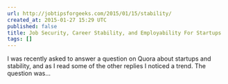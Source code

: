 ```yaml
---
url: http://jobtipsforgeeks.com/2015/01/15/stability/
created_at: 2015-01-27 15:29 UTC
published: false
title: Job Security, Career Stability, and Employability For Startups
tags: []
---
```


I was recently asked to answer a question on Quora about startups and stability, and as I read some of the other replies I noticed a trend. The question was…
